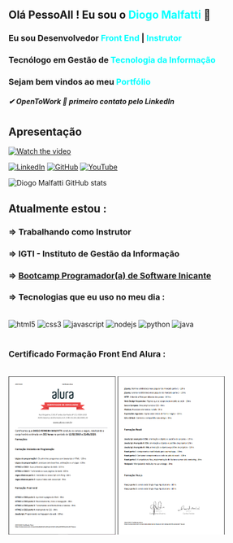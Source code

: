 ## Olá PessoAll ! Eu sou o <span style ="color: #00ffff "><b>Diogo Malfatti</b></span> 👋

### Eu sou Desenvolvedor <span style ="color: #00ffff "><b>Front End</b></span> | <span style ="color: #00ffff "><b>Instrutor</b></span>

### Tecnólogo em Gestão de <span style ="color: #00ffff "><b>Tecnologia da Informação</b></span>

### Sejam bem vindos ao meu <span style ="color: #00ffff "><b>Portfólio</b></span>

##### ✔ OpenToWork 📳 primeiro contato pelo LinkedIn

#

## Apresentação

[![Watch the video](https://i.imgur.com/vKb2F1B.png)](https://www.youtube.com/watch?v=HbaneIwNZLA&t=6s)

[![LinkedIn](https://img.shields.io/badge/LinkedIn-0077B5?style=for-the-badge&logo=linkedin&logoColor=white)](https://www.linkedin.com/in/diogomalfatti/)
[![GitHub](https://img.shields.io/badge/GitHub-100000?style=for-the-badge&logo=github&logoColor=white)](https://github.com/DiogoMalfatti)
[![YouTube](https://img.shields.io/badge/YouTube-FF0000?style=for-the-badge&logo=youtube&logoColor=white)](https://www.youtube.com/channel/UCrCyD0WocG8gwz9E2W5QN_A)

![Diogo Malfatti GitHub stats](https://github-readme-stats.vercel.app/api?username=diogoMalfatti&show_icons=true&theme=dracula)

## Atualmente estou :

### => Trabalhando como Instrutor

### => IGTI - Instituto de Gestão da Informação

### => <a href="https://www.igti.com.br/bootcamp/programador-software-iniciante">Bootcamp Programador(a) de Software Inicante</a>

### => Tecnologias que eu uso no meu dia :

<div style="display: inline_block"><br />
  <img align="center" alt="html5"
  src="https://img.shields.io/badge/HTML5-E34F26?style=for-the-badge&logo=html5&logoColor=white" />
<img align="center" alt="css3"
  src="https://img.shields.io/badge/CSS3-1572B6?style=for-the-badge&logo=css3&logoColor=white" />
<img align="center" alt="javascript"
  src="https://img.shields.io/badge/JavaScript-F7DF1E?style=for-the-badge&logo=javascript&logoColor=black" />
<img align="center" alt="nodejs"
  src="https://img.shields.io/badge/Node.js-43853D?style=for-the-badge&logo=node.js&logoColor=white" />
<img align="center" alt="python"
  src="https://img.shields.io/badge/Python-14354C?style=for-the-badge&logo=python&logoColor=white" />
<img align="center" alt="java"
  src="https://img.shields.io/badge/Java-ED8B00?style=for-the-badge&logo=java&logoColor=white" />
</div><br />

### Certificado Formação Front End Alura :

<div style="display: inline_block" ><br />
  <img align="center" alt="html5"
  src="https://raw.githubusercontent.com/DiogoMalfatti/DiogoMalfatti/main/certificados_IMG/certificadoAluraFull01.png" width="211" height="311" />
  <img align="center" alt="html5"
  src="https://raw.githubusercontent.com/DiogoMalfatti/DiogoMalfatti/main/certificados_IMG/certificadoAluraFull02.png" width="211" height="311" />
